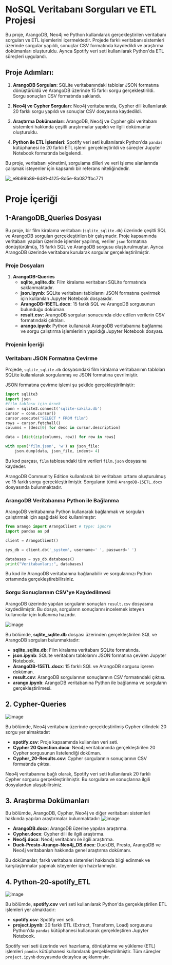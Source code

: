 
# NoSQL Veritabanı Sorguları ve ETL Projesi

Bu proje, ArangoDB, Neo4j ve Python kullanılarak gerçekleştirilen veritabanı sorguları ve ETL işlemlerini içermektedir. Projede farklı veritabanı sistemleri üzerinde sorgular yapıldı, sonuçlar CSV formatında kaydedildi ve araştırma dokümanları oluşturuldu. Ayrıca Spotify veri seti kullanılarak Python'da ETL süreçleri uygulandı.

## Proje Adımları:
1. **ArangoDB Sorguları**: SQLite veritabanındaki tablolar JSON formatına dönüştürüldü ve ArangoDB üzerinde 15 farklı sorgu gerçekleştirildi. Sorgu sonuçları CSV formatında saklandı.
   
2. **Neo4j ve Cypher Sorguları**: Neo4j veritabanında, Cypher dili kullanılarak 20 farklı sorgu yapıldı ve sonuçlar CSV dosyasına kaydedildi.

3. **Araştırma Dokümanları**: ArangoDB, Neo4j ve Cypher gibi veritabanı sistemleri hakkında çeşitli araştırmalar yapıldı ve ilgili dokümanlar oluşturuldu.

4. **Python ile ETL İşlemleri**: Spotify veri seti kullanılarak Python'da `pandas` kütüphanesi ile 20 farklı ETL işlemi gerçekleştirildi ve süreçler Jupyter Notebook formatında belgelendi.


Bu proje, veritabanı yönetimi, sorgulama dilleri ve veri işleme alanlarında çalışmak isteyenler için kapsamlı bir referans niteliğindedir.

![_e9b99b89-6d81-4125-8d5e-8a087ffbc771](https://github.com/user-attachments/assets/1c3bea86-6383-41d7-9113-c3f6874ec53e)
# Proje İçeriği

## 1-ArangoDB_Queries Dosyası

Bu proje, bir film kiralama veritabanı (`sqlite_sqlite.db`) üzerinde çeşitli SQL ve ArangoDB sorguları gerçekleştirilen bir çalışmadır. Proje kapsamında veritabanı yapıları üzerinde işlemler yapılmış, veriler `json` formatına dönüştürülmüş, 15 farklı SQL ve ArangoDB sorgusu oluşturulmuştur. Ayrıca ArangoDB üzerinde veritabanı kurularak sorgular gerçekleştirilmiştir.

### Proje Dosyaları

1. **ArangoDB-Queries**
    - **sqlite_sqlite.db**: Film kiralama veritabanı SQLite formatında saklanmaktadır.
    - **json.ipynb**: SQLite veritabanı tablolarını JSON formatına çevirmek için kullanılan Jupyter Notebook dosyasıdır.
    - **ArangoDB-15ETL.docx**: 15 farklı SQL ve ArangoDB sorgusunun bulunduğu doküman.
    - **result.csv**: ArangoDB sorguları sonucunda elde edilen verilerin CSV formatındaki çıktıları.
    - **arango.ipynb**: Python kullanarak ArangoDB veritabanına bağlanma ve sorgu çalıştırma işlemlerinin yapıldığı Jupyter Notebook dosyası.

### Projenin İçeriği

###  Veritabanı JSON Formatına Çevirme
Projede, `sqlite_sqlite.db` dosyasındaki film kiralama veritabanının tabloları SQLite kullanılarak sorgulanmış ve JSON formatına çevrilmiştir.

JSON formatına çevirme işlemi şu şekilde gerçekleştirilmiştir:

```python
import sqlite3
import json
#film tablosu için örnek
conn = sqlite3.connect('sqlite-sakila.db')
cursor = conn.cursor()
cursor.execute("SELECT * FROM film")
rows = cursor.fetchall()
columns = [desc[0] for desc in cursor.description]

data = [dict(zip(columns, row)) for row in rows]

with open('film.json', 'w') as json_file:
    json.dump(data, json_file, indent= 4)
```

Bu kod parçası, `film` tablosundaki tüm verileri `film.json` dosyasına kaydeder.


ArangoDB Community Edition kullanılarak bir veritabanı ortamı oluşturulmuş ve 15 farklı sorgu gerçekleştirilmiştir. Sorguların tümü `ArangoDB-15ETL.docx` dosyasında bulunmaktadır.

###  ArangoDB Veritabanına Python ile Bağlanma
ArangoDB veritabanına Python kullanarak bağlanmak ve sorguları çalıştırmak için aşağıdaki kod kullanılmıştır:

```python
from arango import ArangoClient # type: ignore
import pandas as pd

client = ArangoClient()

sys_db = client.db('_system', username=' ', password=' ')

databases = sys_db.databases()
print("Veritabanları:", databases)
```

Bu kod ile ArangoDB veritabanına bağlanabilir ve sorgularınızı Python ortamında gerçekleştirebilirsiniz.

###  Sorgu Sonuçlarının CSV'ye Kaydedilmesi
ArangoDB üzerinde yapılan sorguların sonuçları `result.csv` dosyasına kaydedilmiştir. Bu dosya, sorguların sonuçlarını incelemek isteyen kullanıcılar için kullanıma hazırdır.


![image](https://github.com/user-attachments/assets/791e20e4-58f8-464f-9a8d-bb5b104c73e2)

Bu bölümde, **sqlite_sqlite.db** dosyası üzerinden gerçekleştirilen SQL ve ArangoDB sorguları bulunmaktadır:

- **sqlite_sqlite.db**: Film kiralama veritabanı SQLite formatında.
- **json.ipynb**: SQLite veritabanı tablolarını JSON formatına çeviren Jupyter Notebook.
- **ArangoDB-15ETL.docx**: 15 farklı SQL ve ArangoDB sorgusu içeren doküman.
- **result.csv**: ArangoDB sorgularının sonuçlarının CSV formatındaki çıktısı.
- **arango.ipynb**: ArangoDB veritabanına Python ile bağlanma ve sorguların gerçekleştirilmesi.

## 2. Cypher-Queries
![image](https://github.com/user-attachments/assets/5c5ad5cb-2a68-4b03-983e-fb6565e05360)

Bu bölümde, Neo4j veritabanı üzerinde gerçekleştirilmiş Cypher dilindeki 20 sorgu yer almaktadır:

- **spotify.csv**: Proje kapsamında kullanılan veri seti.
- **Cypher 20 Question.docx**: Neo4j veritabanında gerçekleştirilen 20 Cypher sorgusunun listelendiği doküman.
- **Cypher_20-Results.csv**: Cypher sorgularının sonuçlarının CSV formatında çıktısı.

Neo4j veritabanına bağlı olarak, Spotify veri seti kullanılarak 20 farklı Cypher sorgusu gerçekleştirilmiştir. Bu sorgulara ve sonuçlarına ilgili dosyalardan ulaşabilirsiniz.

## 3. Araştırma Dokümanları

Bu bölümde, ArangoDB, Cypher, Neo4j ve diğer veritabanı sistemleri hakkında yapılan araştırmalar bulunmaktadır:
![image](https://github.com/user-attachments/assets/314ff5a7-a43d-45b1-9d76-9eaece423841)

- **ArangoDB.docx**: ArangoDB üzerine yapılan araştırma.
- **Cypher.docx**: Cypher dili ile ilgili araştırma.
- **Neo4j.docx**: Neo4j veritabanı ile ilgili araştırma.
- **Duck-Presto-Arango-Neo4j_DB.docx**: DuckDB, Presto, ArangoDB ve Neo4j veritabanları hakkında genel araştırma dokümanı.

Bu dokümanlar, farklı veritabanı sistemleri hakkında bilgi edinmek ve karşılaştırmalar yapmak isteyenler için hazırlanmıştır.

## 4. Python-20-spotify_ETL
![image](https://github.com/user-attachments/assets/3d83e7bc-a89f-47eb-a3ab-5db3e5263d72)

Bu bölümde, **spotify.csv** veri seti kullanılarak Python'da gerçekleştirilen ETL işlemleri yer almaktadır:

- **spotify.csv**: Spotify veri seti.
- **project.ipynb**: 20 farklı ETL (Extract, Transform, Load) sorgusunu Python'da `pandas` kütüphanesi kullanarak gerçekleştiren Jupyter Notebook.

Spotify veri seti üzerinde veri hazırlama, dönüştürme ve yükleme (ETL) işlemleri `pandas` kütüphanesi kullanılarak gerçekleştirilmiştir. Tüm süreçler `project.ipynb` dosyasında detaylıca açıklanmıştır.


